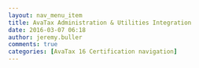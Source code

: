 ```yaml
---
layout: nav_menu_item
title: AvaTax Administration & Utilities Integration
date: 2016-03-07 06:18
author: jeremy.buller
comments: true
categories: [AvaTax 16 Certification navigation]
---
```


